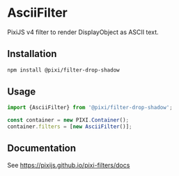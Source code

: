 # AsciiFilter

PixiJS v4 filter to render DisplayObject as ASCII text.

## Installation

```bash
npm install @pixi/filter-drop-shadow
```

## Usage

```js
import {AsciiFilter} from '@pixi/filter-drop-shadow';

const container = new PIXI.Container();
container.filters = [new AsciiFilter()];
```

## Documentation

See https://pixijs.github.io/pixi-filters/docs